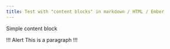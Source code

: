 ```yaml
---
title: Test with "content blocks" in markdown / HTML / Ember
---
```


Simple content block

!!! Alert
This is a paragraph
!!!
